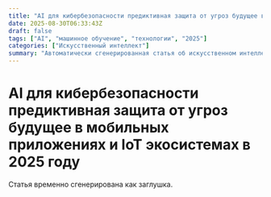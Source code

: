 ```yaml
---
title: "AI для кибербезопасности предиктивная защита от угроз будущее в мобильных приложениях и IoT экосистемах в 2025 году"
date: 2025-08-30T06:33:43Z
draft: false
tags: ["AI", "машинное обучение", "технологии", "2025"]
categories: ["Искусственный интеллект"]
summary: "Автоматически сгенерированная статья об искусственном интеллекте"
---
```

# AI для кибербезопасности предиктивная защита от угроз будущее в мобильных приложениях и IoT экосистемах в 2025 году

Статья временно сгенерирована как заглушка.